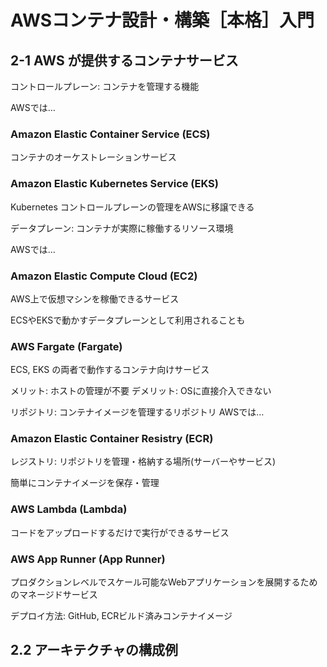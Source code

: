 # AWSコンテナ設計・構築［本格］入門

## 2-1 AWS が提供するコンテナサービス

コントロールプレーン: コンテナを管理する機能

AWSでは…
### Amazon Elastic Container Service (ECS)

コンテナのオーケストレーションサービス

### Amazon Elastic Kubernetes Service (EKS)

Kubernetes コントロールプレーンの管理をAWSに移譲できる

データプレーン: コンテナが実際に稼働するリソース環境

AWSでは…
### Amazon Elastic Compute Cloud (EC2)

AWS上で仮想マシンを稼働できるサービス

ECSやEKSで動かすデータプレーンとして利用されることも

### AWS Fargate (Fargate)

ECS, EKS の両者で動作するコンテナ向けサービス

メリット: ホストの管理が不要
デメリット: OSに直接介入できない

リポジトリ: コンテナイメージを管理するリポジトリ
AWSでは…
### Amazon Elastic Container Resistry (ECR)
レジストリ: リポジトリを管理・格納する場所(サーバーやサービス)

簡単にコンテナイメージを保存・管理

### AWS Lambda (Lambda)
コードをアップロードするだけで実行ができるサービス

### AWS App Runner (App Runner)
プロダクションレベルでスケール可能なWebアプリケーションを展開するためのマネージドサービス

デプロイ方法: GitHub, ECRビルド済みコンテナイメージ

## 2.2 アーキテクチャの構成例



